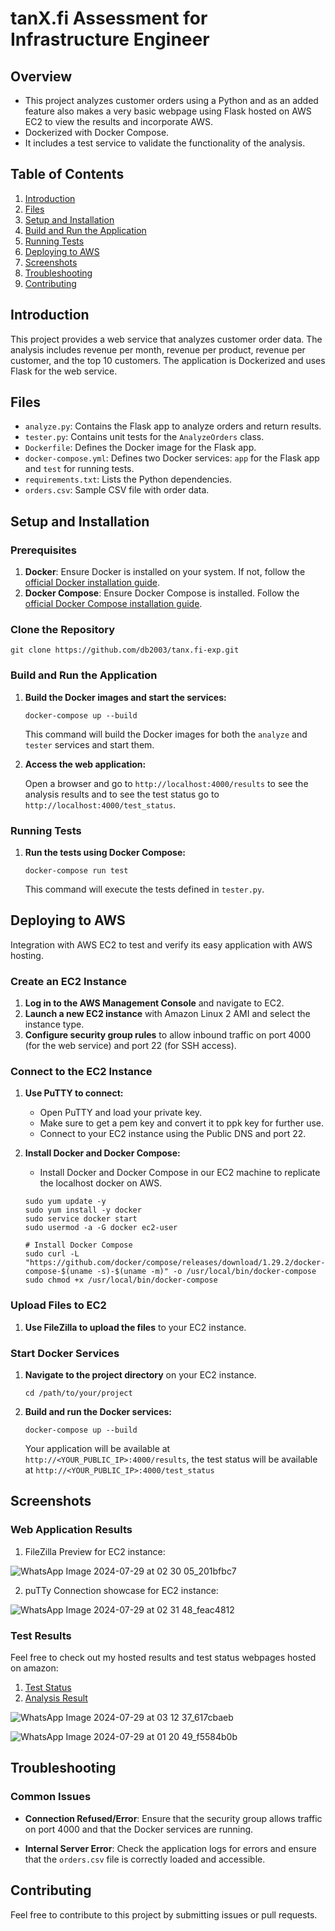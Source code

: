 # tanX.fi Assessment for Infrastructure Engineer

## Overview

- This project analyzes customer orders using a Python and as an added feature also makes a very basic webpage using Flask hosted on AWS EC2 to view the results and incorporate AWS. 
- Dockerized with Docker Compose. 
- It includes a test service to validate the functionality of the analysis.

## Table of Contents

1. [Introduction](#introduction)
2. [Files](#files)
3. [Setup and Installation](#setup-and-installation)
4. [Build and Run the Application](#build-and-run-the-application)
5. [Running Tests](#running-tests)
6. [Deploying to AWS](#deploying-to-aws)
7. [Screenshots](#screenshots)
8. [Troubleshooting](#troubleshooting)
9. [Contributing](#contributing)


## Introduction

This project provides a web service that analyzes customer order data. The analysis includes revenue per month, revenue per product, revenue per customer, and the top 10 customers. The application is Dockerized and uses Flask for the web service.

## Files

- `analyze.py`: Contains the Flask app to analyze orders and return results.
- `tester.py`: Contains unit tests for the `AnalyzeOrders` class.
- `Dockerfile`: Defines the Docker image for the Flask app.
- `docker-compose.yml`: Defines two Docker services: `app` for the Flask app and `test` for running tests.
- `requirements.txt`: Lists the Python dependencies.
- `orders.csv`: Sample CSV file with order data.

## Setup and Installation

### Prerequisites

1. **Docker**: Ensure Docker is installed on your system. If not, follow the [official Docker installation guide](https://docs.docker.com/get-docker/).
2. **Docker Compose**: Ensure Docker Compose is installed. Follow the [official Docker Compose installation guide](https://docs.docker.com/compose/install/).

### Clone the Repository

```
git clone https://github.com/db2003/tanx.fi-exp.git
```

### Build and Run the Application

1. **Build the Docker images and start the services:**

   ```
   docker-compose up --build
   ```

   This command will build the Docker images for both the `analyze` and `tester` services and start them.

2. **Access the web application:**

   Open a browser and go to `http://localhost:4000/results` to see the analysis results and to see the test status go to `http://localhost:4000/test_status`.

### Running Tests

1. **Run the tests using Docker Compose:**

   ```
   docker-compose run test
   ```

   This command will execute the tests defined in `tester.py`.

## Deploying to AWS

Integration with AWS EC2 to test and verify its easy application with AWS hosting.

### Create an EC2 Instance

1. **Log in to the AWS Management Console** and navigate to EC2.
2. **Launch a new EC2 instance** with Amazon Linux 2 AMI and select the instance type.
3. **Configure security group rules** to allow inbound traffic on port 4000 (for the web service) and port 22 (for SSH access).

### Connect to the EC2 Instance

1. **Use PuTTY to connect:**
   - Open PuTTY and load your private key.
   - Make sure to get a pem key and convert it to ppk key for further use.
   - Connect to your EC2 instance using the Public DNS and port 22.

2. **Install Docker and Docker Compose:**
   - Install Docker and Docker Compose in our EC2 machine to replicate the localhost docker on AWS.
     
  
   ```
   sudo yum update -y
   sudo yum install -y docker
   sudo service docker start
   sudo usermod -a -G docker ec2-user

   # Install Docker Compose
   sudo curl -L "https://github.com/docker/compose/releases/download/1.29.2/docker-compose-$(uname -s)-$(uname -m)" -o /usr/local/bin/docker-compose
   sudo chmod +x /usr/local/bin/docker-compose
   ```

### Upload Files to EC2

1. **Use FileZilla to upload the files** to your EC2 instance.

### Start Docker Services

1. **Navigate to the project directory** on your EC2 instance.

   ```
   cd /path/to/your/project
   ```

2. **Build and run the Docker services:**

   ```
   docker-compose up --build
   ```

   Your application will be available at `http://<YOUR_PUBLIC_IP>:4000/results`, the test status will be available at `http://<YOUR_PUBLIC_IP>:4000/test_status`
   

## Screenshots
### Web Application Results

1. FileZilla Preview for EC2 instance:
   
![WhatsApp Image 2024-07-29 at 02 30 05_201bfbc7](https://github.com/user-attachments/assets/51031089-759f-42ab-b689-2a1830dc132a)

2. puTTy Connection showcase for EC2 instance:
   
![WhatsApp Image 2024-07-29 at 02 31 48_feac4812](https://github.com/user-attachments/assets/3217afcd-b30a-4533-8480-e2a72d86f373)


### Test Results
Feel free to check out my hosted results and test status webpages hosted on amazon:
1. [Test Status](http://ec2-34-239-136-30.compute-1.amazonaws.com:4000/test_status)
2. [Analysis Result](http://ec2-34-239-136-30.compute-1.amazonaws.com:4000/results)


![WhatsApp Image 2024-07-29 at 03 12 37_617cbaeb](https://github.com/user-attachments/assets/d2304620-31a7-4d5a-af8e-7de3fd6cab23)

![WhatsApp Image 2024-07-29 at 01 20 49_f5584b0b](https://github.com/user-attachments/assets/16938a4e-a061-49e4-ba19-0b22b7a215aa)



## Troubleshooting

### Common Issues

- **Connection Refused/Error**: Ensure that the security group allows traffic on port 4000 and that the Docker services are running.

- **Internal Server Error**: Check the application logs for errors and ensure that the `orders.csv` file is correctly loaded and accessible.

## Contributing

Feel free to contribute to this project by submitting issues or pull requests.


